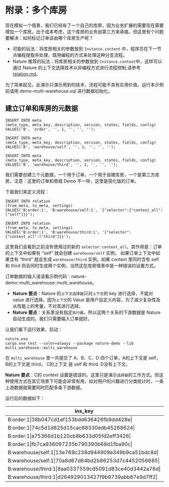 # 附录：多个库房

现在模拟一个情景，我们已经有了一个自己的库房，因为业务扩展的需要现在需要增加一个库房。出于成本考虑，这个库房的业务由第三方来承接。但这里有个问题要解决：如何标记订单该由哪个库房生产呢？

- 可能的玩法：将库房相关的参数放到 `Instance.content` 中，程序员在下一节点编程提取并处理，既用编程的方式来处理这种分支流程。
- Nature 推荐的玩法：将库房相关的参数放到 `Instance.context`中，这样可以通过 Nature 的上下文选择技术以非编程方式进行流程控制,请参考 [relation.md](https://github.com/llxxbb/Nature/blob/master/doc/ZH/help/relation.md)。

为了简单起见，此演示只演示用到的技术，流程可能不具有实用价值。运行本示例前请用 demo-multi-warehouse.sql 进行数据初始化。

## 建立订单和库房的元数据

```mysql
INSERT INTO meta
(meta_type, meta_key, description, version, states, fields, config)
VALUES('B', 'order', '', 1, '', '', '');

INSERT INTO meta
(meta_type, meta_key, description, version, states, fields, config)
VALUES('B', 'warehouse/self', '', 1, '', '', '');

INSERT INTO meta
(meta_type, meta_key, description, version, states, fields, config)
VALUES('B', 'warehouse/third', '', 1, '', '', '');
```

我们需要创建三个元数据，一个用于订单，一个用于自建库房，一个是第三方库房。注意：这里的订单和商城 Demo 不一样，这里是简化版的订单。

下面我们来定义流程：

```mysql
INSERT INTO relation
(from_meta, to_meta, settings)
VALUES('B:order:1', 'B:warehouse/self:1', '{"selector":{"context_all":["self"]}}');

INSERT INTO relation
(from_meta, to_meta, settings)
VALUES('B:order:1', 'B:warehouse/third:1', '{"selector":{"context_all":["third"]}}');
```

这里我们会看到之前没有使用过的新的 `selector`: `context_all`。其作用是：订单的上下文中如果有 “self” 就会创建 `warehouse/self` 实例， 如果订单上下文中如果含有 “third” 就会生成 `warehouse/third` 实例。如果 context 里同时含有 self 和 third 则会同时生成两个实例，当然这在库房情景中是一种错误的设置方式。

订单数据的输入请请看示例代码：nature-demo::multi_warehouse::multi_warehouse。

- **Nature 要点**：Nature 的`上下文选择器`只对`上下文`的 key 进行选择，不能对 value 进行选择。因为`上下文`的 Value 是用户自定义内容，为了减少复杂性及从性能上的考量，不对其进行选择。
- **Nature 要点**：关系里没有指定`执行器`，所以这两个关系的下游数据是 Nature 自动生成的。我们只需要输入订单就好。

让我们看下运行效果，启动：

```shell
nature.exe
cargo.exe test --color=always --package nature-demo --lib multi_warehouse::multi_warehouse
```

在 `multi_warehouse` 里一共提交了 A、B、C、D 四个订单，A的上下文是 self， B的上下文是 third， C的上下文 是 self 和 third.  D没有上下文。

**Nature 要点**：C的 context 设置是错误的，这里只是演示`选择器`的工作方式。但这种使用方式在其它场景下可能会非常有用，如对用户的兴趣进行分类统计时，一条上游数据就需要同时匹配多条下游数据。

运行后的数据如下：

| ins_key                                                 | content | context                         | from_key                                         |
| ------------------------------------------------------- | ------- | ------------------------------- | ------------------------------------------------ |
| B:order:1\|38b047cd1ef153bdd636426fb9dd428e\|           | "D"     |                                 |                                                  |
| B:order:1\|74c5d1d825d15cac88330edb45268624\|           | "C"     | {"self":"self","third":"third"} |                                                  |
| B:order:1\|a75366d1b120cb8b633d05fd2eff3426\|           | "B"     | {"third":"third"}               |                                                  |
| B:order:1\|fb7ca936097235b790390b68d1fba90c\|           | "A"     | {"self":"self"}                 |                                                  |
| B:warehouse/self:1\|13e769c238d944909e349b9ca51bdc8d\|  |         |                                 | B:order:1\|fb7ca936097235b790390b68d1fba90c\|\|0 |
| B:warehouse/self:1\|70a8d67d64bd2b86253d7c4452056685\|  |         |                                 | B:order:1\|74c5d1d825d15cac88330edb45268624\|\|0 |
| B:warehouse/third:1\|8aa0337559cd5091d83ce40d3442a76d\| |         |                                 | B:order:1\|74c5d1d825d15cac88330edb45268624\|\|0 |
| B:warehouse/third:1\|d264929013427f9b9739abb87e9d7ff2\| |         |                                 | B:order:1\|a75366d1b120cb8b633d05fd2eff3426\|\|0 |
